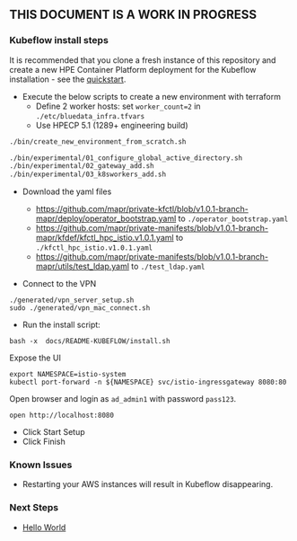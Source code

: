THIS DOCUMENT IS A WORK IN PROGRESS
-----

### Kubeflow install steps

It is recommended that you clone a fresh instance of this repository and create a new HPE Container Platform deployment for the Kubeflow installation - see the [quickstart](https://github.com/bluedata-community/bluedata-demo-env-aws-terraform#setup-environment).

- Execute the below scripts to create a new environment with terraform 
  - Define 2 worker hosts: set `worker_count=2` in `./etc/bluedata_infra.tfvars`
  - Use HPECP 5.1 (1289+ engineering build)

```bash
./bin/create_new_environment_from_scratch.sh

./bin/experimental/01_configure_global_active_directory.sh
./bin/experimental/02_gateway_add.sh
./bin/experimental/03_k8sworkers_add.sh
```

- Download the yaml files

   - https://github.com/mapr/private-kfctl/blob/v1.0.1-branch-mapr/deploy/operator_bootstrap.yaml to `./operator_bootstrap.yaml `
   - https://github.com/mapr/private-manifests/blob/v1.0.1-branch-mapr/kfdef/kfctl_hpc_istio.v1.0.1.yaml to `./kfctl_hpc_istio.v1.0.1.yaml`
   - https://github.com/mapr/private-manifests/blob/v1.0.1-branch-mapr/utils/test_ldap.yaml to `./test_ldap.yaml`


- Connect to the VPN

```
./generated/vpn_server_setup.sh
sudo ./generated/vpn_mac_connect.sh
```

- Run the install script:

```
bash -x  docs/README-KUBEFLOW/install.sh
```

Expose the UI

```
export NAMESPACE=istio-system
kubectl port-forward -n ${NAMESPACE} svc/istio-ingressgateway 8080:80
```

Open browser and login as `ad_admin1` with password `pass123`.

```
open http://localhost:8080
```

- Click Start Setup
- Click Finish

### Known Issues

- Restarting your AWS instances will result in Kubeflow disappearing.

### Next Steps

- [Hello World](./README-KUBEFLOW/HELLO-WORLD.md)
